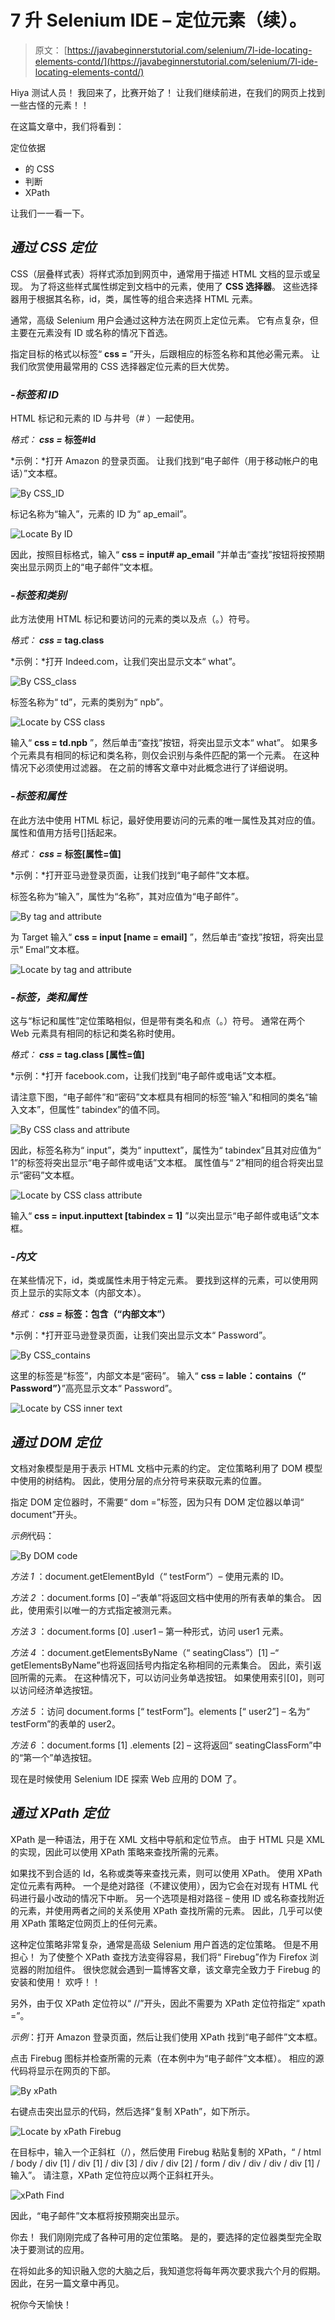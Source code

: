 # 7 升 Selenium IDE – 定位元素（续）。

> 原文： [https://javabeginnerstutorial.com/selenium/7l-ide-locating-elements-contd/](https://javabeginnerstutorial.com/selenium/7l-ide-locating-elements-contd/)

Hiya 测试人员！ 我回来了，比赛开始了！ 让我们继续前进，在我们的网页上找到一些古怪的元素！！

在这篇文章中，我们将看到：

定位依据

*   的 CSS
*   判断
*   XPath

让我们一一看一下。

## *通过 CSS 定位*

CSS（层叠样式表）将样式添加到网页中，通常用于描述 HTML 文档的显示或呈现。 为了将这些样式属性绑定到文档中的元素，使用了 **CSS 选择器**。 这些选择器用于根据其名称，id，类，属性等的组合来选择 HTML 元素。

通常，高级 Selenium 用户会通过这种方法在网页上定位元素。 它有点复杂，但主要在元素没有 ID 或名称的情况下首选。

指定目标的格式以标签“ **css =** ”开头，后跟相应的标签名称和其他必需元素。 让我们欣赏使用最常用的 CSS 选择器定位元素的巨大优势。

### *-标签和 ID*

HTML 标记和元素的 ID 与井号（# ）一起使用。

*格式： **css =*** **标签#Id**

*示例：*打开 Amazon 的登录页面。 让我们找到“电子邮件（用于移动帐户的电话）”文本框。

![By CSS_ID](img/c464d11aaf26bb8a642ead078102cada.png)

标记名称为“输入”，元素的 ID 为“ ap_email”。

![Locate By ID](img/ae412ac5da6398f85bf12437d8386198.png)

因此，按照目标格式，输入“ **css = input# ap_email** ”并单击“查找”按钮将按预期突出显示网页上的“电子邮件”文本框。

### *-标签和类别*

此方法使用 HTML 标记和要访问的元素的类以及点（。）符号。

*格式： **css =*** **tag.class**

*示例：*打开 Indeed.com，让我们突出显示文本“ what”。

![By CSS_class](img/059d57fec394077516938a88ad66891e.png)

标签名称为“ td”，元素的类别为“ npb”。

![Locate by CSS class](img/fd69091c950a308d526a413f62ae1379.png)

输入“ **css = td.npb** ”，然后单击“查找”按钮，将突出显示文本“ what”。 如果多个元素具有相同的标记和类名称，则仅会识别与条件匹配的第一个元素。 在这种情况下必须使用过滤器。 在之前的博客文章中对此概念进行了详细说明。

### *-标签和属性*

在此方法中使用 HTML 标记，最好使用要访问的元素的唯一属性及其对应的值。 属性和值用方括号[]括起来。

*格式： **css =*** **标签[属性=值]**

*示例：*打开亚马逊登录页面，让我们找到“电子邮件”文本框。

标签名称为“输入”，属性为“名称”，其对应值为“电子邮件”。

![By tag and attribute](img/965ac7926f71a76bcd1b51dfbfe6365e.png)

为 Target 输入“ **css = input [name = email]** ”，然后单击“查找”按钮，将突出显示“ Emal”文本框。

![Locate by tag and attribute](img/f821e0b2c6decc41fe8d7df47958281c.png)

### *-标签，类和属性*

这与“标记和属性”定位策略相似，但是带有类名和点（。）符号。 通常在两个 Web 元素具有相同的标记和类名称时使用。

*格式： **css =*** **tag.class [属性=值]**

*示例：*打开 facebook.com，让我们找到“电子邮件或电话”文本框。

请注意下图，“电子邮件”和“密码”文本框具有相同的标签“输入”和相同的类名“输入文本”，但属性“ tabindex”的值不同。

![By CSS class and attribute](img/b91a4e300322369f101a56dbd3cc0dcd.png)

因此，标签名称为“ input”，类为“ inputtext”，属性为“ tabindex”且其对应值为“ 1”的标签将突出显示“电子邮件或电话”文本框。 属性值与“ 2”相同的组合将突出显示“密码”文本框。

![Locate by CSS class attribute](img/ccf6fbf393e45f21d2e1a63f075ccdb2.png)

输入“ **css = input.inputtext [tabindex = 1]** ”以突出显示“电子邮件或电话”文本框。

### *-内文*

在某些情况下，id，类或属性未用于特定元素。 要找到这样的元素，可以使用网页上显示的实际文本（内部文本）。

*格式： **css =*** **标签：包含（“内部文本”）**

*示例：*打开亚马逊登录页面，让我们突出显示文本“ Password”。

![By CSS_contains](img/fe3e56af63a93f1541859aef29e819ed.png)

这里的标签是“标签”，内部文本是“密码”。 输入“ **css = lable：contains（“ Password”）**”高亮显示文本“ Password”。

![Locate by CSS inner text](img/daebecadefff14630560844a48675eaa.png)

## *通过 DOM 定位*

文档对象模型是用于表示 HTML 文档中元素的约定。 定位策略利用了 DOM 模型中使用的树结构。 因此，使用分层的点分符号来获取元素的位置。

指定 DOM 定位器时，不需要“ dom =”标签，因为只有 DOM 定位器以单词“ document”开头。

*示例*代码：

![By DOM code](img/4451e94cea0e0ce7ff2ee5d23b3bbb79.png)

*方法 1* ：document.getElementById（“ testForm”）– 使用元素的 ID。

*方法 2* ：document.forms [0] –“表单”将返回文档中使用的所有表单的集合。 因此，使用索引以唯一的方式指定被测元素。

*方法 3* ：document.forms [0] .user1 – 第一种形式，访问 user1 元素。

*方法 4* ：document.getElementsByName（“ seatingClass”）[1] –“ getElementsByName”也将返回括号内指定名称相同的元素集合。 因此，索引返回所需的元素。 在这种情况下，可以访问业务单选按钮。 如果使用索引[0]，则可以访问经济单选按钮。

*方法 5* ：访问 document.forms [“ testForm”]。elements [“ user2”] – 名为“ testForm”的表单的 user2。

*方法 6* ：document.forms [1] .elements [2] – 这将返回“ seatingClassForm”中的“第一个”单选按钮。

现在是时候使用 Selenium IDE 探索 Web 应用的 DOM 了。

## *通过 XPath 定位*

XPath 是一种语法，用于在 XML 文档中导航和定位节点。 由于 HTML 只是 XML 的实现，因此可以使用 XPath 策略来查找所需的元素。

如果找不到合适的 Id，名称或类等来查找元素，则可以使用 XPath。 使用 XPath 定位元素有两种。 一个是绝对路径（不建议使用），因为它会在对现有 HTML 代码进行最小改动的情况下中断。 另一个选项是相对路径 – 使用 ID 或名称查找附近的元素，并使用两者之间的关系使用 XPath 查找所需的元素。 因此，几乎可以使用 XPath 策略定位网页上的任何元素。

这种定位策略非常复杂，通常是高级 Selenium 用户首选的定位策略。 但是不用担心！ 为了使整个 XPath 查找方法变得容易，我们将“ Firebug”作为 Firefox 浏览器的附加组件。 很快您就会遇到一篇博客文章，该文章完全致力于 Firebug 的安装和使用！ 欢呼！！

另外，由于仅 XPath 定位符以“ //”开头，因此不需要为 XPath 定位符指定“ xpath =”。

*示例*：打开 Amazon 登录页面，然后让我们使用 XPath 找到“电子邮件”文本框。

点击 Firebug 图标并检查所需的元素（在本例中为“电子邮件”文本框）。 相应的源代码将显示在网页的下部。

![By xPath](img/ac45c24ffc9dbff4d1e7409ad7fbd8e1.png)

右键点击突出显示的代码，然后选择“复制 XPath”，如下所示。

![Locate by xPath Firebug](img/e67cf8a260f8319cfa31b5a87907c330.png)

在目标中，输入一个正斜杠（/），然后使用 Firebug 粘贴复制的 XPath，“ / html / body / div [1] / div [1] / div [3] / div / div [2] / form / div / div / div / div [1] /输入”。 请注意，XPath 定位符应以两个正斜杠开头。

![xPath Find](img/c50693b13adc2029bfd216fc3cb5e3df.png)

因此，“电子邮件”文本框将按预期突出显示。

你去！ 我们刚刚完成了各种可用的定位策略。 是的，要选择的定位器类型完全取决于要测试的应用。

在将如此多的知识融入您的大脑之后，我知道您将每年两次要求我六个月的假期。 因此，在另一篇文章中再见。

祝你今天愉快！

